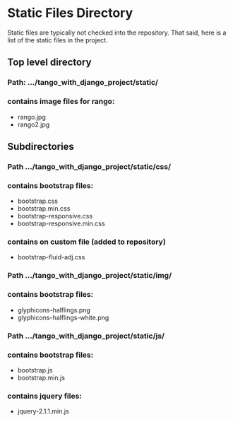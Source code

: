 # Static Files Directory
Static files are typically not checked into the repository.  That said, here is a list of the static files in the project.
## Top level directory
### Path: .../tango\_with\_django\_project/static/
### contains image files for rango:
  - rango.jpg
  - rango2.jpg

## Subdirectories
### Path .../tango\_with\_django\_project/static/css/
### contains bootstrap files:
  - bootstrap.css 
  - bootstrap.min.css
  - bootstrap-responsive.css
  - bootstrap-responsive.min.css
  
### contains on custom file (added to repository)
  - bootstrap-fluid-adj.css

### Path .../tango\_with\_django\_project/static/img/
### contains bootstrap files:
  - glyphicons-halflings.png
  - glyphicons-halflings-white.png

### Path .../tango\_with\_django\_project/static/js/
### contains bootstrap files:
  - bootstrap.js
  - bootstrap.min.js   

### contains jquery files:
  - jquery-2.1.1.min.js
